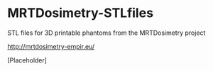 # MRTDosimetry-STLfiles
STL files for 3D printable phantoms from the MRTDosimetry project

http://mrtdosimetry-empir.eu/

[Placeholder]
